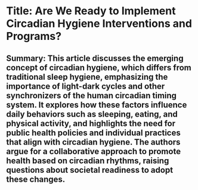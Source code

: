 # Title: Are We Ready to Implement Circadian Hygiene Interventions and Programs?

## Summary: This article discusses the emerging concept of circadian hygiene, which differs from traditional sleep hygiene, emphasizing the importance of light-dark cycles and other synchronizers of the human circadian timing system. It explores how these factors influence daily behaviors such as sleeping, eating, and physical activity, and highlights the need for public health policies and individual practices that align with circadian hygiene. The authors argue for a collaborative approach to promote health based on circadian rhythms, raising questions about societal readiness to adopt these changes.